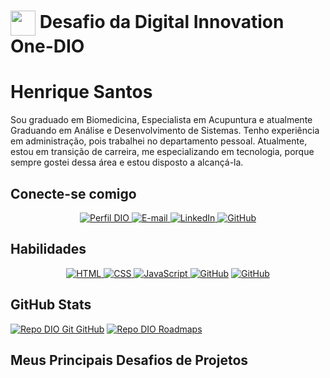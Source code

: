 <h1>
    <a href="https://www.dio.me/">
     <img align="center" width="40px" src="https://hermes.digitalinnovation.one/assets/diome/logo-minimized.png"></a>
    <span> Desafio da Digital Innovation One-DIO</span>
</h1>

# Henrique Santos
 Sou graduado em Biomedicina, Especialista em Acupuntura e atualmente Graduando em Análise e Desenvolvimento de Sistemas. Tenho experiência em administração, pois trabalhei no departamento pessoal. Atualmente, estou em transição de carreira, me especializando em tecnologia, porque sempre gostei dessa área e estou disposto a alcançá-la.

## Conecte-se comigo
<p align="center">
  <a href="https://web.dio.me/users/henrique01-_" ><img src="https://img.shields.io/badge/-Meu%20Perfil%20na%20DIO-black?style=for-the-badge" alt="Perfil DIO">
  </a>
  <a href="henrique01-_@hotmail.com.br">
    <img src="https://img.shields.io/badge/-Email-000?style=for-the-badge&logo=microsoft-outlook&logoColor=E94D5F" alt="E-mail">
  </a>
  <a href="https://www.linkedin.com/in/henrique-erinaldo-dev/">
    <img src="https://img.shields.io/badge/-LinkedIn-000?style=for-the-badge&logo=linkedin&logoColor=30A3DC" alt="LinkedIn">
  </a>
  <a href="https://github.com/henriqueerds"><img src="https://img.shields.io/badge/GitHub-000?style=for-the-badge&logo=github&logoColor=30A3DC" alt="GitHub"></a>
</p>

## Habilidades
<p align="center">
  <a href="#conecte-se-comigo" ><img src="https://img.shields.io/badge/HTML-000?style=for-the-badge&logo=html5&logoColor=30A3DC" alt="HTML">
  </a>
  <a href="#conecte-se-comigo">
    <img src="https://img.shields.io/badge/CSS3-000?style=for-the-badge&logo=css3&logoColor=E94D5F" alt="CSS">
  </a>
  <a href="#conecte-se-comigo">
    <img src="https://img.shields.io/badge/JavaScript-000?style=for-the-badge&logo=javascript&logoColor=30A3DC" alt="JavaScript">
  </a>
  <a href="https://docs.github.com/"><img src="https://img.shields.io/badge/GitHub-000?style=for-the-badge&logo=github&logoColor=30A3DC" alt="GitHub"></a>
  <a href="https://docs.github.com/"><img src="https://img.shields.io/badge/PYTHON-black?style=for-the-badge&logo=python&logoColor=blue" alt="GitHub"></a>
</p>

## GitHub Stats
[![Repo DIO Git GitHub](https://github-readme-stats.vercel.app/api/pin/?username=elidianaandrade&repo=dio-lab-open-source&bg_color=000&border_color=30A3DC&show_icons=true&icon_color=30A3DC&title_color=E94D5F&text_color=FFF)](https://github.com/elidianaandrade/dio-lab-open-source)
[![Repo DIO Roadmaps](https://github-readme-stats.vercel.app/api/pin/?username=digitalinnovationone&repo=roadmaps&bg_color=000&border_color=30A3DC&show_icons=true&icon_color=30A3DC&title_color=E94D5F&text_color=FFF)](https://github.com/digitalinnovationone/roadmaps)

## Meus Principais Desafios de Projetos

